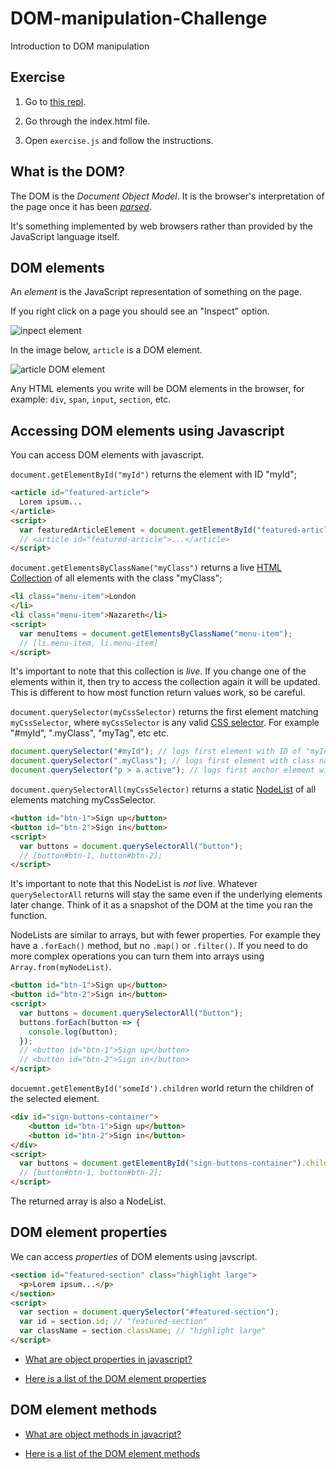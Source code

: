 # DOM-manipulation-Challenge
Introduction to DOM manipulation

## Exercise

1. Go to [this repl](https://repl.it/@Karyum1/DOM-manipulation-Challenge-A).

2. Go through the index.html file.

3. Open `exercise.js` and follow the instructions.

## What is the DOM?

The DOM is the _Document Object Model_. It is the browser's interpretation of the page once it has been [_parsed_](https://developer.mozilla.org/en-US/docs/Glossary/Parse).

It's something implemented by web browsers rather than provided by the JavaScript language itself.

## DOM elements

An _element_ is the JavaScript representation of something on the page.

If you right click on a page you should see an "Inspect" option.

![inpect element](https://raw.githubusercontent.com/foundersandcoders/DOM-manipulation-Challenge/master/assets/inspect-element.png)

In the image below, `article` is a DOM element.

![article DOM element](https://raw.githubusercontent.com/foundersandcoders/DOM-manipulation-Challenge/master/assets/article-element.png)

Any HTML elements you write will be DOM elements in the browser, for example: `div`, `span`, `input`, `section`, etc.

## Accessing DOM elements using Javascript

You can access DOM elements with javascript.

`document.getElementById("myId")` returns the element with ID "myId";
```html
<article id="featured-article">
  Lorem ipsum...
</article>
<script>
  var featuredArticleElement = document.getElementById("featured-article");
  // <article id="featured-article">...</article>
</script>
```

`document.getElementsByClassName("myClass")` returns a live [HTML Collection](https://developer.mozilla.org/en-US/docs/Web/API/HTMLCollection) of all elements with the class "myClass";

```html
<li class="menu-item">London
</li>
<li class="menu-item">Nazareth</li>
<script>
  var menuItems = document.getElementsByClassName("menu-item");
  // [li.menu-item, li.menu-item]
</script>
```

It's important to note that this collection is _live_. If you change one of the elements within it, then try to access the collection again it will be updated. This is different to how most function return values work, so be careful.

`document.querySelector(myCssSelector)` returns the first element matching `myCssSelector`, where `myCssSelector` is any valid [CSS selector](https://developer.mozilla.org/en-US/docs/Web/CSS/CSS_Selectors). For example "#myId", ".myClass", "myTag", etc etc.

```js
document.querySelector("#myId"); // logs first element with ID of "myId"
document.querySelector(".myClass"); // logs first element with class name of "myClass"
document.querySelector("p > a.active"); // logs first anchor element with class name of "active" that is within a paragraph
```

`document.querySelectorAll(myCssSelector)` returns a static [NodeList](https://developer.mozilla.org/en-US/docs/Web/API/NodeList) of all elements matching myCssSelector.

```html
<button id="btn-1">Sign up</button>
<button id="btn-2">Sign in</button>
<script>
  var buttons = document.querySelectorAll("button");
  // [button#btn-1, button#btn-2];
</script>
```
It's important to note that this NodeList is _not_ live. Whatever `querySelectorAll` returns will stay the same even if the underlying elements later change. Think of it as a snapshot of the DOM at the time you ran the function.

NodeLists are similar to arrays, but with fewer properties. For example they have a `.forEach()` method, but no `.map()` or `.filter()`. If you need to do more complex operations you can turn them into arrays using `Array.from(myNodeList)`.

```html
<button id="btn-1">Sign up</button>
<button id="btn-2">Sign in</button>
<script>
  var buttons = document.querySelectorAll("button");
  buttons.forEach(button => {
    console.log(button);
  });
  // <button id="btn-1">Sign up</button>
  // <button id="btn-2">Sign in</button>
</script>
```

`docuemnt.getElementById('someId').children` world return the children of the selected element.

```html
<div id="sign-buttons-container">
    <button id="btn-1">Sign up</button>
    <button id="btn-2">Sign in</button>
</div>
<script>
  var buttons = document.getElementById("sign-buttons-container").children;
  // [button#btn-1, button#btn-2];
</script>
```

The returned array is also a NodeList.

## DOM element properties

We can access _properties_ of DOM elements using javscript.

```html
<section id="featured-section" class="highlight large">
  <p>Lorem ipsum...</p>
</section>
<script>
  var section = document.querySelector("#featured-section");
  var id = section.id; // "featured-section"
  var className = section.className; // "highlight large"
</script>
```

- [What are object properties in javascript?](https://www.w3schools.com/js/js_properties.asp)

- [Here is a list of the DOM element properties](https://developer.mozilla.org/en-US/docs/Web/API/Element#Properties)

## DOM element methods

- [What are object methods in javacript?](https://www.w3schools.com/js/js_object_methods.asp)

- [Here is a list of the DOM element methods](https://developer.mozilla.org/en-US/docs/Web/API/Element#Methods)

